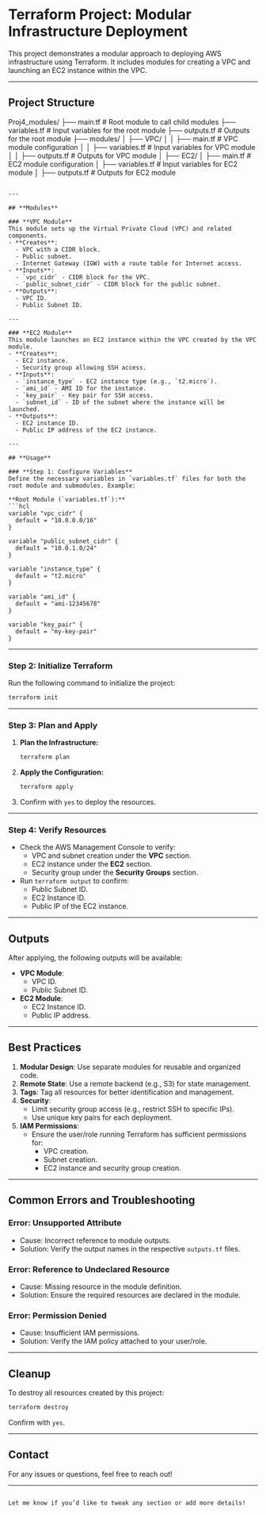 # Terraform Project: Modular Infrastructure Deployment

This project demonstrates a modular approach to deploying AWS infrastructure using Terraform. It includes modules for creating a VPC and launching an EC2 instance within the VPC.

---

## **Project Structure**

Proj4_modules/
├── main.tf # Root module to call child modules
├── variables.tf # Input variables for the root module
├── outputs.tf # Outputs for the root module
├── modules/
│ ├── VPC/
│ │ ├── main.tf # VPC module configuration
│ │ ├── variables.tf # Input variables for VPC module
│ │ ├── outputs.tf # Outputs for VPC module
│ ├── EC2/
│ ├── main.tf # EC2 module configuration
│ ├── variables.tf # Input variables for EC2 module
│ ├── outputs.tf # Outputs for EC2 module

````

---

## **Modules**

### **VPC Module**
This module sets up the Virtual Private Cloud (VPC) and related components.
- **Creates**:
  - VPC with a CIDR block.
  - Public subnet.
  - Internet Gateway (IGW) with a route table for Internet access.
- **Inputs**:
  - `vpc_cidr` - CIDR block for the VPC.
  - `public_subnet_cidr` - CIDR block for the public subnet.
- **Outputs**:
  - VPC ID.
  - Public Subnet ID.

---

### **EC2 Module**
This module launches an EC2 instance within the VPC created by the VPC module.
- **Creates**:
  - EC2 instance.
  - Security group allowing SSH access.
- **Inputs**:
  - `instance_type` - EC2 instance type (e.g., `t2.micro`).
  - `ami_id` - AMI ID for the instance.
  - `key_pair` - Key pair for SSH access.
  - `subnet_id` - ID of the subnet where the instance will be launched.
- **Outputs**:
  - EC2 instance ID.
  - Public IP address of the EC2 instance.

---

## **Usage**

### **Step 1: Configure Variables**
Define the necessary variables in `variables.tf` files for both the root module and submodules. Example:

**Root Module (`variables.tf`):**
```hcl
variable "vpc_cidr" {
  default = "10.0.0.0/16"
}

variable "public_subnet_cidr" {
  default = "10.0.1.0/24"
}

variable "instance_type" {
  default = "t2.micro"
}

variable "ami_id" {
  default = "ami-12345678"
}

variable "key_pair" {
  default = "my-key-pair"
}
````

---

### **Step 2: Initialize Terraform**

Run the following command to initialize the project:

```bash
terraform init
```

---

### **Step 3: Plan and Apply**

1. **Plan the Infrastructure:**
   ```bash
   terraform plan
   ```
2. **Apply the Configuration:**
   ```bash
   terraform apply
   ```
3. Confirm with `yes` to deploy the resources.

---

### **Step 4: Verify Resources**

- Check the AWS Management Console to verify:
  - VPC and subnet creation under the **VPC** section.
  - EC2 instance under the **EC2** section.
  - Security group under the **Security Groups** section.
- Run `terraform output` to confirm:
  - Public Subnet ID.
  - EC2 Instance ID.
  - Public IP of the EC2 instance.

---

## **Outputs**

After applying, the following outputs will be available:

- **VPC Module**:
  - VPC ID.
  - Public Subnet ID.
- **EC2 Module**:
  - EC2 Instance ID.
  - Public IP address.

---

## **Best Practices**

1. **Modular Design**: Use separate modules for reusable and organized code.
2. **Remote State**: Use a remote backend (e.g., S3) for state management.
3. **Tags**: Tag all resources for better identification and management.
4. **Security**:
   - Limit security group access (e.g., restrict SSH to specific IPs).
   - Use unique key pairs for each deployment.
5. **IAM Permissions**:
   - Ensure the user/role running Terraform has sufficient permissions for:
     - VPC creation.
     - Subnet creation.
     - EC2 instance and security group creation.

---

## **Common Errors and Troubleshooting**

### **Error: Unsupported Attribute**

- Cause: Incorrect reference to module outputs.
- Solution: Verify the output names in the respective `outputs.tf` files.

### **Error: Reference to Undeclared Resource**

- Cause: Missing resource in the module definition.
- Solution: Ensure the required resources are declared in the module.

### **Error: Permission Denied**

- Cause: Insufficient IAM permissions.
- Solution: Verify the IAM policy attached to your user/role.

---

## **Cleanup**

To destroy all resources created by this project:

```bash
terraform destroy
```

Confirm with `yes`.

---

## **Contact**

For any issues or questions, feel free to reach out!

---

```

Let me know if you’d like to tweak any section or add more details!
```
